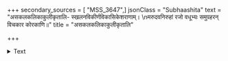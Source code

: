 +++
secondary_sources = [ "MSS_3647",]
jsonClass = "Subhaashita"
text = "असकलकलिकाकुलीकृतालि- स्खलनविकीर्णविकासिकेशराणाम्।  \nमरुदवनिरुहां रजो वधूभ्यः समुपहरन् विचकार कोरकाणि॥"
title = "असकलकलिकाकुलीकृतालि"

+++

<details><summary>Text</summary>

असकलकलिकाकुलीकृतालि- स्खलनविकीर्णविकासिकेशराणाम्।  
मरुदवनिरुहां रजो वधूभ्यः समुपहरन् विचकार कोरकाणि॥
</details>
